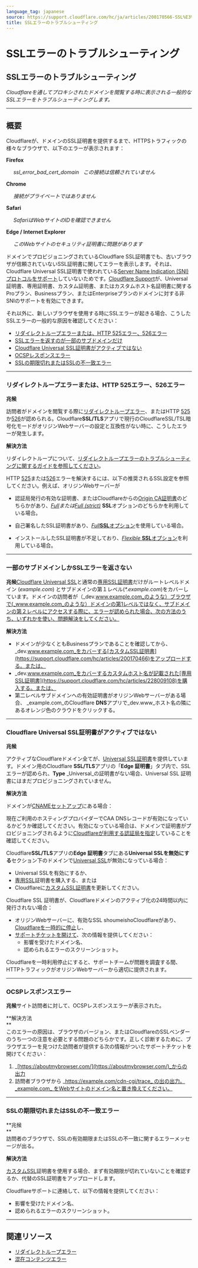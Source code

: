 ```yaml
---
language_tag: japanese
source: https://support.cloudflare.com/hc/ja/articles/200170566-SSL%E3%82%A8%E3%83%A9%E3%83%BC%E3%81%AE%E3%83%88%E3%83%A9%E3%83%96%E3%83%AB%E3%82%B7%E3%83%A5%E3%83%BC%E3%83%86%E3%82%A3%E3%83%B3%E3%82%B0
title: SSLエラーのトラブルシューティング
---
```


# SSLエラーのトラブルシューティング

## SSLエラーのトラブルシューティング

_Cloudflareを通してプロキシされたドメインを閲覧する時に表示される一般的なSSLエラーをトラブルシューティングします。_

___

## 概要

Cloudflareが、ドメインのSSL証明書を提供するまで、HTTPSトラフィックの様々なブラウザで、以下のエラーが表示されます：

**Firefox**

     _ssl\_error\_bad\_cert\_domain_   _この接続は信頼されていません_

**Chrome**

     _接続がプライベートではありません_

**Safari**

     _SafariはWebサイトのIDを確認できません_

**Edge / Internet Explorer**

     _このWebサイトのセキュリティ証明書に問題があります_

ドメインでプロビジョニングされているCloudflare SSL証明書でも、古いブラウザが信頼されていないSSL証明書に関してエラーを表示します。それは、Cloudflare Universal SSL証明書で使われている[Server Name Indication (SNI) プロトコルをサポート](https://en.wikipedia.org/wiki/Server_Name_Indication#Support)していないためです。[Cloudflare Support](https://support.cloudflare.com/hc/articles/200172476#h_4b8753c8-f422-4c74-9e8e-07026c4da730)が、Universal 証明書、専用証明書、カスタム証明書、またはカスタムホスト名証明書に関するProプラン、Businessプラン、またはEnterpriseプランのドメインに対する非SNIのサポートを有効にできます。

それ以外に、新しいブラウザを使用する時にSSLエラーが起きる場合、こうしたSSLエラーの一般的な原因を確認してください：

-   [リダイレクトループエラーまたは、HTTP 525エラー、526エラー](https://support.cloudflare.com/hc/ja/articles/200170566-SSL%E3%82%A8%E3%83%A9%E3%83%BC%E3%81%AE%E3%83%88%E3%83%A9%E3%83%96%E3%83%AB%E3%82%B7%E3%83%A5%E3%83%BC%E3%83%86%E3%82%A3%E3%83%B3%E3%82%B0#h_7ec9ed4a-80ae-4fca-8be7-89a13c195d19)
-   [SSLエラーを返すのが一部のサブドメインだけ](https://support.cloudflare.com/hc/ja/articles/200170566-SSL%E3%82%A8%E3%83%A9%E3%83%BC%E3%81%AE%E3%83%88%E3%83%A9%E3%83%96%E3%83%AB%E3%82%B7%E3%83%A5%E3%83%BC%E3%83%86%E3%82%A3%E3%83%B3%E3%82%B0#h_55e4d315-c60d-4798-9c4c-c75d9baed1b7)
-   [Cloudflare Universal SSL証明書がアクティブではない](https://support.cloudflare.com/hc/ja/articles/200170566-SSL%E3%82%A8%E3%83%A9%E3%83%BC%E3%81%AE%E3%83%88%E3%83%A9%E3%83%96%E3%83%AB%E3%82%B7%E3%83%A5%E3%83%BC%E3%83%86%E3%82%A3%E3%83%B3%E3%82%B0#h_122b94f3-ff14-4544-b5fa-8875e08ff5f0)
-   [OCSPレスポンスエラー](https://support.cloudflare.com/hc/ja/articles/200170566-SSL%E3%82%A8%E3%83%A9%E3%83%BC%E3%81%AE%E3%83%88%E3%83%A9%E3%83%96%E3%83%AB%E3%82%B7%E3%83%A5%E3%83%BC%E3%83%86%E3%82%A3%E3%83%B3%E3%82%B0#h_51354cf8-de93-4894-85e6-f0f7453d766d)
-   [SSLの期限切れまたはSSLの不一致エラー](https://support.cloudflare.com/hc/ja/articles/200170566-SSL%E3%82%A8%E3%83%A9%E3%83%BC%E3%81%AE%E3%83%88%E3%83%A9%E3%83%96%E3%83%AB%E3%82%B7%E3%83%A5%E3%83%BC%E3%83%86%E3%82%A3%E3%83%B3%E3%82%B0#h_c1a6e78e-150d-4db6-89ab-eec7cb1ab03f)

___

### リダイレクトループエラーまたは、HTTP 525エラー、526エラー

**兆候**

訪問者がドメインを閲覧する際に[リダイレクトループエラー](https://support.cloudflare.com/hc/articles/115000219871)、またはHTTP [525](https://support.cloudflare.com/hc/articles/115003011431#525error)か[526](https://support.cloudflare.com/hc/articles/115003011431#526error)が認められる。Cloudflare**SSL/TLS**アプリで現行のCloudflareSSL/TSL暗号化モードがオリジンWebサーバーの設定と互換性がない時に、こうしたエラーが発生します。

**解決方法**

リダイレクトループについて、[リダイレクトループエラーのトラブルシューティングに関するガイドを参照してください](https://support.cloudflare.com/hc/articles/115000219871)。

HTTP [525](https://support.cloudflare.com/hc/articles/115003011431#525error)または[526](https://support.cloudflare.com/hc/articles/115003011431#526error)エラーを解決するには、以下の推奨されるSSL設定を参照してください。例えば、オリジンWebサーバーが

-   認証局発行の有効な証明書、またはCloudflareからの[Origin CA証明書](https://support.cloudflare.com/hc/articles/115000479507)のどちらかがあり、_[Full](https://support.cloudflare.com/hc/articles/200170416#h_845b3d60-9a03-4db0-8de6-20edc5b11057)_または_[Full (strict)](https://support.cloudflare.com/hc/articles/200170416#h_8afd8a8d-382d-4694-a2b2-44cbc9f637ef)_ **SSL**オプションのどちらかを利用している場合。

-   自己署名したSSL証明書があり、[_Full_**SSL**オプション](https://support.cloudflare.com/hc/articles/200170416#h_845b3d60-9a03-4db0-8de6-20edc5b11057)を使用している場合。

-   インストールしたSSL証明書が不足しており、[_Flexible_ **SSL**オプション](https://support.cloudflare.com/hc/articles/200170416#h_4e0d1a7c-eb71-4204-9e22-9d3ef9ef7fef)を利用している場合。

___

### 一部のサブドメインしかSSLエラーを返さない

**兆候**[Cloudflare Universal SSL](https://support.cloudflare.com/hc/articles/204151138)と通常の[専用SSL証明書](https://support.cloudflare.com/hc/articles/228009108)だけがルートレベルドメイン (_example.com_) とサブドメインの第１レベル(_\*.example.com_)をカバーしています。ドメインの訪問者が（_dev.www.example.com_のような）ブラウザで(_www.example.com_のような）ドメインの第1レベルではなく、サブドメインの第２レベルにアクセスする際に、エラーが認められた場合、次の方法のうち、いずれかを使い、問題解決をしてください。

**解決方法**

-   ドメインが少なくともBusinessプランであることを確認してから、_dev.www.example.com_をカバーする[カスタムSSL証明書](https://support.cloudflare.com/hc/articles/200170466)をアップロードする。または、
-   _dev.www.example.com_をカバーするカスタムホスト名が記載された[専用SSL証明書](https://support.cloudflare.com/hc/articles/228009108)を購入する。または、
-   第二レベルサブドメインへの有効証明書がオリジンWebサーバーがある場合、 _example.com_のCloudflare **DNS**アプリで_dev.www_ホスト名の隣にあるオレンジ色のクラウドをクリックする。

___

### Cloudflare Universal SSL証明書がアクティブではない

**兆候**

アクティブなCloudflareドメイン全てが、[Universal SSL証明書](https://support.cloudflare.com/hc/articles/204151138)を提供しています。ドメイン用のCloudflare **SSL/TLS**アプリの「**Edge 証明書**」タブ内で、SSL エラーが認められ、**Type** _Universal_の証明書がない場合、Universal SSL 証明書にはまだプロビジョニングされていません。


**解決方法**

ドメインが[CNAMEセットアップ](https://support.cloudflare.com/hc/articles/360020348832)にある場合：

現在ご利用のホスティングプロバイダーでCAA DNSレコードが有効になっているかどうか確認してください。有効になっている場合は、ドメインで証明書がプロビジョニングされるように[Cloudflareが利用する認証局を指定](https://support.cloudflare.com/hc/articles/115000310832#h_645975761191543365946939)していることを確認してください。

Cloudflare**SSL/TLS**アプリの**Edge 証明書**タブにある**Universal SSLを無効にする**セクション下のドメインで[Universal SSL](https://support.cloudflare.com/hc/articles/204151138)が無効になっている場合：

-   Universal SSLを有効にするか、
-   [専用SSL](https://support.cloudflare.com/hc/articles/228009108)証明書を購入する、または
-   Cloudflareに[カスタムSSL証明書](https://support.cloudflare.com/hc/articles/200170466)を更新してください。

Cloudflare SSL 証明書が、Cloudflareドメインのアクティブ化の24時間以内に発行されない場合：

-   オリジンWebサーバーに、有効なSSL shoumeishoCloudflareがあり、[Cloudflareを一時的に停止](https://support.cloudflare.com/hc/articles/203118044#h_8654c523-e31e-4f40-a3c7-0674336a2753)し、
-   [サポートチケットを開けて](https://support.cloudflare.com/hc/en-us/requests/new)、次の情報を提供してください：  
    -   影響を受けたドメイン名、
    -   認められるエラーのスクリーンショット。

Cloudflareを一時利用停止にすると、サポートチームが問題を調査する間、HTTPトラフィックがオリジンWebサーバーから適切に提供されます。

___

### OCSPレスポンスエラー

**兆候**サイト訪問者に対して、OCSPレスポンスエラーが表示された。

**解決方法  
**  
このエラーの原因は、ブラウザのバージョン、またはCloudflareのSSLベンダーのうち一つの注意を必要とする問題のどちらかです。正しく診断するために、ブラウザエラーを見つけた訪問者が提供する次の情報がついたサポートチケットを開けてください：

1.  _[https://aboutmybrowser.com/](https://aboutmybrowser.com/)_からの出力
2.  訪問者ブラウザから _https://example.com/cdn-cgi/trace_ の出の出力。_example.com_ をWebサイトのドメイン名と置き換えてください。

___

### SSLの期限切れまたはSSLの不一致エラー

**兆候  
**  
訪問者のブラウザで、SSLの有効期限またはSSLの不一致に関するエラーメッセージが出る。

**解決方法**

[カスタムSSL](https://support.cloudflare.com/hc/articles/200170466)証明書を使用する場合、まず有効期限が切れていないことを確認するか、代替のSSL証明書をアップロードします。

Cloudflareサポートに連絡して、以下の情報を提供してください：

-   影響を受けたドメイン名、
-   認められるエラーのスクリーンショット。

___

## 関連リソース

-   [リダイレクトループエラー](https://support.cloudflare.com/hc/articles/115000219871)
-   [混在コンテンツエラー](https://support.cloudflare.com/hc/articles/200170476)
